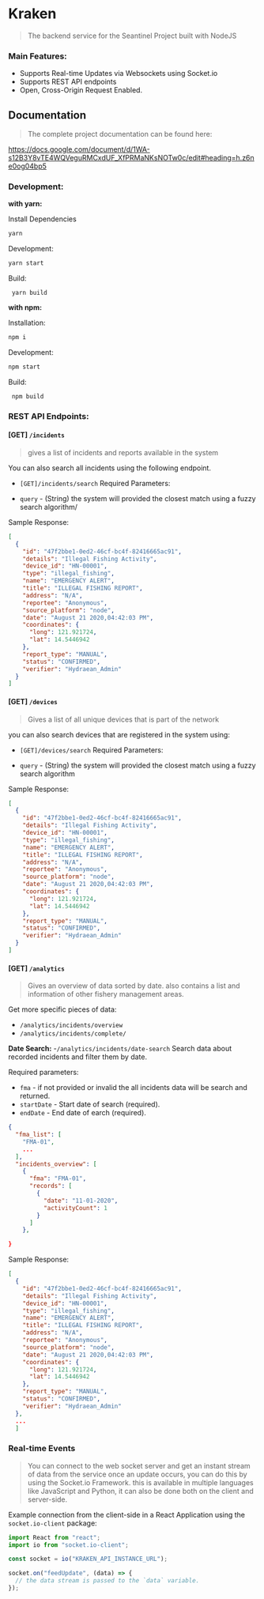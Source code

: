 # Kraken

> The backend service for the Seantinel Project built with NodeJS

### Main Features:

- Supports Real-time Updates via Websockets using Socket.io
- Supports REST API endpoints
- Open, Cross-Origin Request Enabled.

## Documentation

> The complete project documentation can be found here:

https://docs.google.com/document/d/1WA-s12B3Y8vTE4WQVeguRMCxdUF_XfPRMaNKsNOTw0c/edit#heading=h.z6ne0og04bp5

### Development:

**with yarn:**

Install Dependencies

```sh
yarn
```

Development:

```sh
yarn start
```

Build:

```
 yarn build
```

**with npm:**

Installation:

```sh
npm i
```

Development:

```sh
npm start
```

Build:

```
 npm build
```

### REST API Endpoints:

#### [GET] `/incidents`

> gives a list of incidents and reports available in the system

You can also search all incidents using the following endpoint.

- `[GET]/incidents/search`
  Required Parameters:

- `query` - (String) the system will provided the closest match using a fuzzy search algorithm/

Sample Response:

```json
[
  {
    "id": "47f2bbe1-0ed2-46cf-bc4f-82416665ac91",
    "details": "Illegal Fishing Activity",
    "device_id": "HN-00001",
    "type": "illegal_fishing",
    "name": "EMERGENCY ALERT",
    "title": "ILLEGAL FISHING REPORT",
    "address": "N/A",
    "reportee": "Anonymous",
    "source_platform": "node",
    "date": "August 21 2020,04:42:03 PM",
    "coordinates": {
      "long": 121.921724,
      "lat": 14.5446942
    },
    "report_type": "MANUAL",
    "status": "CONFIRMED",
    "verifier": "Hydraean_Admin"
  }
]
```

#### [GET] `/devices`

> Gives a list of all unique devices that is part of the network

you can also search devices that are registered in the system using:

- `[GET]/devices/search`
  Required Parameters:

- `query` - (String) the system will provided the closest match using a fuzzy search algorithm

Sample Response:

```json
[
  {
    "id": "47f2bbe1-0ed2-46cf-bc4f-82416665ac91",
    "details": "Illegal Fishing Activity",
    "device_id": "HN-00001",
    "type": "illegal_fishing",
    "name": "EMERGENCY ALERT",
    "title": "ILLEGAL FISHING REPORT",
    "address": "N/A",
    "reportee": "Anonymous",
    "source_platform": "node",
    "date": "August 21 2020,04:42:03 PM",
    "coordinates": {
      "long": 121.921724,
      "lat": 14.5446942
    },
    "report_type": "MANUAL",
    "status": "CONFIRMED",
    "verifier": "Hydraean_Admin"
  }
]
```

#### [GET] `/analytics`

> Gives an overview of data sorted by date. also contains a list and information of other fishery management areas.

Get more specific pieces of data:

- `/analytics/incidents/overview`
- `/analytics/incidents/complete/`

**Date Search:** -`/analytics/incidents/date-search`
Search data about recorded incidents and filter them by date.

Required parameters:

- `fma` - if not provided or invalid the all incidents data will be search and returned.
- `startDate` - Start date of search (required).
- `endDate` - End date of earch (required).

```json
{
  "fma_list": [
    "FMA-01",
    ...
  ],
  "incidents_overview": [
    {
      "fma": "FMA-01",
      "records": [
        {
          "date": "11-01-2020",
          "activityCount": 1
        }
      ]
    },

}
```

Sample Response:

```json
[
  {
    "id": "47f2bbe1-0ed2-46cf-bc4f-82416665ac91",
    "details": "Illegal Fishing Activity",
    "device_id": "HN-00001",
    "type": "illegal_fishing",
    "name": "EMERGENCY ALERT",
    "title": "ILLEGAL FISHING REPORT",
    "address": "N/A",
    "reportee": "Anonymous",
    "source_platform": "node",
    "date": "August 21 2020,04:42:03 PM",
    "coordinates": {
      "long": 121.921724,
      "lat": 14.5446942
    },
    "report_type": "MANUAL",
    "status": "CONFIRMED",
    "verifier": "Hydraean_Admin"
  },
  ...
  ]
```

### Real-time Events

> You can connect to the web socket server and get an instant stream of data from the service once an update occurs, you can do this by using the Socket.io Framework. this is available in multiple languages like JavaScript and Python, it can also be done both on the client and server-side.

Example connection from the client-side in a React Application using the `socket.io-client` package:

```js
import React from "react";
import io from "socket.io-client";

const socket = io("KRAKEN_API_INSTANCE_URL");

socket.on("feedUpdate", (data) => {
  // the data stream is passed to the `data` variable.
});
```

